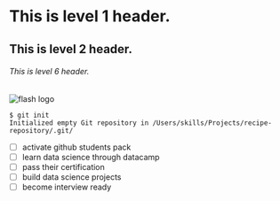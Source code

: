 # This is level 1 header.
## This is level 2 header.
###### This is level 6 header.
![flash logo](https://github.com/Exp-Communicate-Using-Markdown-Cohort-1/series-communicate-using-markdown-FluteKing/assets/142489499/41ee262c-ef30-44da-94f8-e3ba5043c36d)
```
$ git init
Initialized empty Git repository in /Users/skills/Projects/recipe-repository/.git/
```
- [ ] activate github students pack
- [ ] learn data science through datacamp
- [ ] pass their certification
- [ ] build data science projects
- [ ] become interview ready

